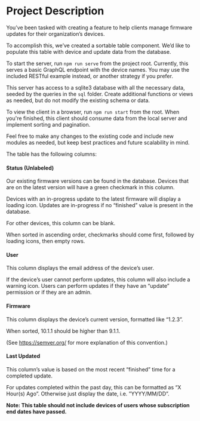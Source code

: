 # Project Description

You’ve been tasked with creating a feature to help clients manage firmware updates for their organization’s devices.

To accomplish this, we’ve created a sortable table component. We’d like to populate this table with device and update data from the database.

To start the server, run `npm run serve` from the project root. Currently, this serves a basic GraphQL endpoint with the device names. You may use the included RESTful example instead, or another strategy if you prefer.

This server has access to a sqlite3 database with all the necessary data, seeded by the queries in the `sql` folder. Create additional functions or views as needed, but do not modify the existing schema or data.

To view the client in a browser, run `npm run start` from the root. When you're finished, this client should consume data from the local server and implement sorting and pagination.

Feel free to make any changes to the existing code and include new modules as needed, but keep best practices and future scalability in mind.

The table has the following columns:

#### Status (Unlabeled)

Our existing firmware versions can be found in the database. Devices that are on the latest version will have a green checkmark in this column.

Devices with an in-progress update to the latest firmware will display a loading icon. Updates are in-progress if no “finished” value is present in the database.

For other devices, this column can be blank.

When sorted in ascending order, checkmarks should come first, followed by loading icons, then empty rows.

#### User

This column displays the email address of the device’s user.

If the device’s user cannot perform updates, this column will also include a warning icon. Users can perform updates if they have an “update” permission or if they are an admin.

#### Firmware

This column displays the device’s current version, formatted like “1.2.3”.

When sorted, 10.1.1 should be higher than 9.1.1.

(See https://semver.org/ for more explanation of this convention.)

#### Last Updated

This column’s value is based on the most recent “finished” time for a completed update.

For updates completed within the past day, this can be formatted as “X Hour(s) Ago”. Otherwise just display the date, i.e. ”YYYY/MM/DD”.

**Note: This table should not include devices of users whose subscription end dates have passed.**
